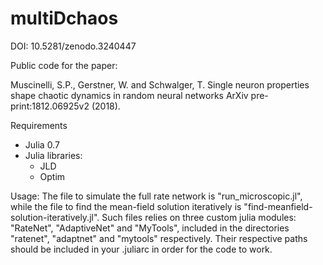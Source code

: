 # multiDchaos
DOI: 10.5281/zenodo.3240447

Public code for the paper: 

Muscinelli, S.P., Gerstner, W. and Schwalger, T. Single neuron properties shape chaotic dynamics in random neural networks ArXiv pre-print:1812.06925v2 (2018).

Requirements
- Julia 0.7
- Julia libraries:
	- JLD
	- Optim

Usage:
The file to simulate the full rate network is "run_microscopic.jl", while the file to find the mean-field solution iteratively is "find-meanfield-solution-iteratively.jl". Such files relies on three custom julia modules: "RateNet", "AdaptiveNet" and "MyTools", included in the directories "ratenet", "adaptnet" and "mytools" respectively. Their respective paths should be included in your .juliarc in order for the code to work.
